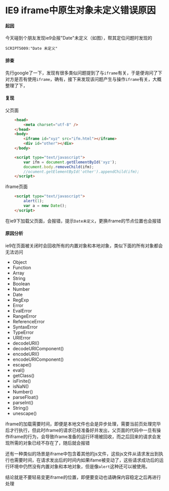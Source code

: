 # IE9 iframe中原生对象未定义错误原因

#### 起因
今天碰到个朋友发现ie9会报"Date"未定义（如图），帮其定位问题时发现的

`SCRIPT5009:"Date 未定义"`

#### 排查
先行google了一下，发现有很多类似问题提到了与`iframe`有关，于是便询问了下对方是否有使用`iframe`，确有，接下来发现该问题产生与操作`iframe`有关，大概整理了下，


#### 复现

父页面

```html
	<head>
		<meta charset="utf-8" />
	</head>	
	<body>
		<iframe id="xyz" src="ifm.html"></iframe>
		<div id="other"></div>
	</body>

	<script type="text/javascript">
		var ifm = document.getElementById('xyz');
		document.body.removeChild(ifm);
		//ocument.getElementById('other').appendChild(ifm);
	</script>
```

iframe页面

```html
	<script type="text/javascript">
		alert(1);
		var a = new Date();
	</script>
```
在ie9下加载父页面，会报错，提示`Date未定义`，更换iframe的节点位置也会报错


#### 原因分析

ie9在页面被关闭时会回收所有的内置对象和本地对象，类似下面的所有对象都会无法访问
* Object
* Function
* Array
* String
* Boolean
* Number
* Date
* RegExp
* Error
* EvalError
* RangeError
* ReferenceError
* SyntaxError
* TypeError
* URIError
* decodeURI()
* decodeURIComponent()
* encodeURI()
* encodeURIComponent()
* escape()
* eval()	
* getClass()	
* isFinite()	
* isNaN()	
* Number()	
* parseFloat()	
* parseInt()	
* String()
* unescape()

iframe的加载需要时间，即便是本地文件也会是异步处理，需要当前页处理完毕后才行执行，但此时iframe的请求已经准备好并发出，父页面的代码中一旦有操作iframe的行为，会导致iframe准备的运行环境被回收，而之后回来的请求会发现所需的对象已经不存在了，随后就会报错

还有一种类似的场景是iframe中包含着其他的js文件，这些js文件从请求发出到执行也需要时间，在请求发出后的时间内如果ifame被变动了，这些请求成功后的运行环境中仍然没有内置对象和本地对象，但是像`alert`这种还可以被使用。

结论就是不要轻易变更iframe的位置，即便要变动也请确保内容稳定之后再进行处理
